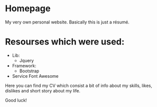 # Homepage
My very own personal website. Basically this is just a résumé.

# Resourses which were used:
* Lib:
  * Jquery
* Framework:
  * Bootstrap
* Service Font Awesome

Here you can find my CV which consist a bit of info about my skills, likes, dislikes and short story about my life.

Good luck! 

